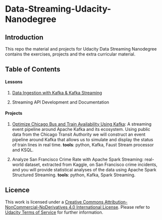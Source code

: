 # Data-Streaming-Udacity-Nanodegree

## Introduction

This repo the material and projects for Udacity Data Streaming Nanodegree contains the exercises, projects and the extra curricular material.

## Table of Contents

#### Lessons 

1. [Data Ingestion with Kafka & Kafka Streaming](https://github.com/nesreensada/Data-Streaming-Udacity-Nanodegree/tree/master/Part1_Data_Ingestion_with_Kafka_%26_Kafka_Streaming)

2. Streaming API Development and
Documentation

#### Projects

1. [Optimize Chicago Bus
and Train Availability
Using Kafka](https://github.com/nesreensada/Data-Streaming-Udacity-Nanodegree/tree/master/Projects/Optimizing_public_transportation): A streaming event pipeline around Apache Kafka and its ecosystem. Using public data from the Chicago Transit Authority we will construct an event pipeline around Kafka that allows us to simulate and display the status of train lines in real time. **tools**: python, Kafka, Faust Stream processor and KSQL.

2. Analyze San Francisco Crime Rate with Apache Spark Streaming: real-world dataset, extracted from Kaggle, on San Francisco crime incidents, and you will provide statistical analyses of the data using Apache Spark Structured Streaming. **tools**: python, Kafka, Spark Streaming.

## Licence 
This work is licensed under a [Creative Commons Attribution-NonCommercial-NoDerivatives 4.0 International License](https://creativecommons.org/licenses/by-nc-nd/4.0/). Please refer to [Udacity Terms of Service](https://www.udacity.com/legal) for further information.